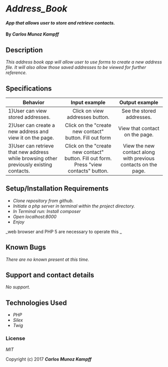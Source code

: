 # _Address_Book_

#### _App that allows user to store and retrieve contacts._

#### By _**Carlos Munoz Kampff**_

## Description

_This address book app will allow user to use forms to create a new address file. It will also allow those saved addresses to be viewed for further reference._


## Specifications

| Behavior                                              |   Input example   |  Output example |
|-------------------------------------------------------|:-----------------:|:---------------:|
|1)User can view stored addresses.| Click on view addresses button. | See the stored addresses. |
|2)User can create a new address and view it on the page. | Click on the "create new contact" button. Fill out form | View that contact on the page. |
3)User can retrieve that new address while browsing other previously existing contacts.| Click on the "create new contact" button. Fill out form. Press "view contacts" button. | View the new contact along with previous contacts on the page.|








## Setup/Installation Requirements


* _Clone repository from github._
* _Initiate a php server in terminal within the project directory._
* _In Terminal run: Install composer_
* _Open localhost:8000_
* _Enjoy_

_web browser and PHP 5 are necessary to operate this _

## Known Bugs

_There are no known present at this time._

## Support and contact details

_No support._

## Technologies Used

* _PHP_
* _Silex_
* _Twig_

### License

*MIT*

Copyright (c) 2017 **_Carlos Munoz Kampff_**
